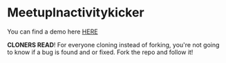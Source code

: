 # MeetupInactivitykicker


You can find a demo here [HERE](https://youtu.be/StaIDhdAfcQ)


**CLONERS READ**! For everyone cloning instead of forking, you're not going to know if a bug is found and or fixed. Fork the repo and follow it! 
